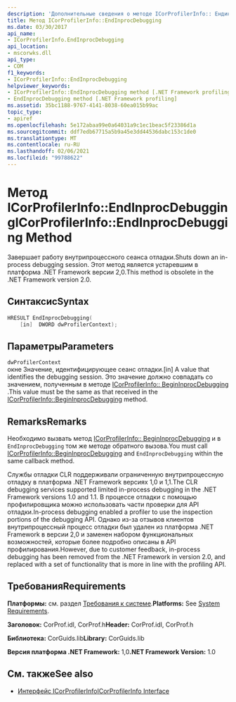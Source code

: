 ```yaml
---
description: 'Дополнительные сведения о методе ICorProfilerInfo:: Ендинпрокдебуггинг'
title: Метод ICorProfilerInfo::EndInprocDebugging
ms.date: 03/30/2017
api_name:
- ICorProfilerInfo.EndInprocDebugging
api_location:
- mscorwks.dll
api_type:
- COM
f1_keywords:
- ICorProfilerInfo::EndInprocDebugging
helpviewer_keywords:
- ICorProfilerInfo::EndInprocDebugging method [.NET Framework profiling]
- EndInprocDebugging method [.NET Framework profiling]
ms.assetid: 35bc1188-9767-4141-8038-60ea015b99ac
topic_type:
- apiref
ms.openlocfilehash: 5e172abaa99e0a64031a9c1ec1beac5f23386d1a
ms.sourcegitcommit: ddf7edb67715a5b9a45e3dd44536dabc153c1de0
ms.translationtype: MT
ms.contentlocale: ru-RU
ms.lasthandoff: 02/06/2021
ms.locfileid: "99788622"
---
```

# <a name="icorprofilerinfoendinprocdebugging-method"></a><span data-ttu-id="1c745-103">Метод ICorProfilerInfo::EndInprocDebugging</span><span class="sxs-lookup"><span data-stu-id="1c745-103">ICorProfilerInfo::EndInprocDebugging Method</span></span>

<span data-ttu-id="1c745-104">Завершает работу внутрипроцессного сеанса отладки.</span><span class="sxs-lookup"><span data-stu-id="1c745-104">Shuts down an in-process debugging session.</span></span> <span data-ttu-id="1c745-105">Этот метод является устаревшим в платформа .NET Framework версии 2,0.</span><span class="sxs-lookup"><span data-stu-id="1c745-105">This method is obsolete in the .NET Framework version 2.0.</span></span>  
  
## <a name="syntax"></a><span data-ttu-id="1c745-106">Синтаксис</span><span class="sxs-lookup"><span data-stu-id="1c745-106">Syntax</span></span>  
  
```cpp  
HRESULT EndInprocDebugging(  
    [in]  DWORD dwProfilerContext);  
```  
  
## <a name="parameters"></a><span data-ttu-id="1c745-107">Параметры</span><span class="sxs-lookup"><span data-stu-id="1c745-107">Parameters</span></span>  

 `dwProfilerContext`  
 <span data-ttu-id="1c745-108">окне Значение, идентифицирующее сеанс отладки.</span><span class="sxs-lookup"><span data-stu-id="1c745-108">[in] A value that identifies the debugging session.</span></span> <span data-ttu-id="1c745-109">Это значение должно совпадать со значением, полученным в методе [ICorProfilerInfo:: BeginInprocDebugging](icorprofilerinfo-begininprocdebugging-method.md) .</span><span class="sxs-lookup"><span data-stu-id="1c745-109">This value must be the same as that received in the [ICorProfilerInfo::BeginInprocDebugging](icorprofilerinfo-begininprocdebugging-method.md) method.</span></span>  
  
## <a name="remarks"></a><span data-ttu-id="1c745-110">Remarks</span><span class="sxs-lookup"><span data-stu-id="1c745-110">Remarks</span></span>  

 <span data-ttu-id="1c745-111">Необходимо вызвать метод [ICorProfilerInfo:: BeginInprocDebugging](icorprofilerinfo-begininprocdebugging-method.md) и в `EndInprocDebugging` том же методе обратного вызова.</span><span class="sxs-lookup"><span data-stu-id="1c745-111">You must call [ICorProfilerInfo::BeginInprocDebugging](icorprofilerinfo-begininprocdebugging-method.md) and `EndInprocDebugging` within the same callback method.</span></span>  
  
 <span data-ttu-id="1c745-112">Службы отладки CLR поддерживали ограниченную внутрипроцессную отладку в платформа .NET Framework версиях 1,0 и 1,1.</span><span class="sxs-lookup"><span data-stu-id="1c745-112">The CLR debugging services supported limited in-process debugging in the .NET Framework versions 1.0 and 1.1.</span></span> <span data-ttu-id="1c745-113">В процессе отладки с помощью профилировщика можно использовать части проверки для API отладки.</span><span class="sxs-lookup"><span data-stu-id="1c745-113">In-process debugging enabled a profiler to use the inspection portions of the debugging API.</span></span> <span data-ttu-id="1c745-114">Однако из-за отзывов клиентов внутрипроцессный процесс отладки был удален из платформа .NET Framework в версии 2,0 и заменен набором функциональных возможностей, которые более подробно описаны в API профилирования.</span><span class="sxs-lookup"><span data-stu-id="1c745-114">However, due to customer feedback, in-process debugging has been removed from the .NET Framework in version 2.0, and replaced with a set of functionality that is more in line with the profiling API.</span></span>  
  
## <a name="requirements"></a><span data-ttu-id="1c745-115">Требования</span><span class="sxs-lookup"><span data-stu-id="1c745-115">Requirements</span></span>  

 <span data-ttu-id="1c745-116">**Платформы:** см. раздел [Требования к системе](../../get-started/system-requirements.md).</span><span class="sxs-lookup"><span data-stu-id="1c745-116">**Platforms:** See [System Requirements](../../get-started/system-requirements.md).</span></span>  
  
 <span data-ttu-id="1c745-117">**Заголовок:** CorProf.idl, CorProf.h</span><span class="sxs-lookup"><span data-stu-id="1c745-117">**Header:** CorProf.idl, CorProf.h</span></span>  
  
 <span data-ttu-id="1c745-118">**Библиотека:** CorGuids.lib</span><span class="sxs-lookup"><span data-stu-id="1c745-118">**Library:** CorGuids.lib</span></span>  
  
 <span data-ttu-id="1c745-119">**Версия платформа .NET Framework:** 1,0</span><span class="sxs-lookup"><span data-stu-id="1c745-119">**.NET Framework Version:** 1.0</span></span>  
  
## <a name="see-also"></a><span data-ttu-id="1c745-120">См. также</span><span class="sxs-lookup"><span data-stu-id="1c745-120">See also</span></span>

- [<span data-ttu-id="1c745-121">Интерфейс ICorProfilerInfo</span><span class="sxs-lookup"><span data-stu-id="1c745-121">ICorProfilerInfo Interface</span></span>](icorprofilerinfo-interface.md)
